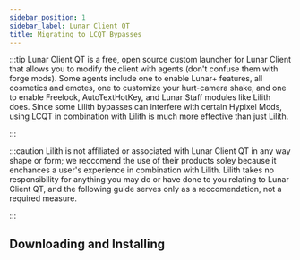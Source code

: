 ```yaml
---
sidebar_position: 1
sidebar_label: Lunar Client QT
title: Migrating to LCQT Bypasses
---
```


:::tip
Lunar Client QT is a free, open source custom launcher for Lunar Client that allows you to modify the client with agents (don't confuse them with forge mods). Some agents include one to enable Lunar+ features, all cosmetics and emotes, one to customize your hurt-camera shake, and one to enable Freelook, AutoTextHotKey, and Lunar Staff modules like Lilith does. Since some Lilith bypasses can interfere with certain Hypixel Mods, using LCQT in combination with Lilith is much more effective than just Lilith.

:::

:::caution
Lilith is not affiliated or associated with Lunar Client QT in any way shape or form; we reccomend the use of their products soley because it enchances a user's experience in combination with Lilith. Lilith takes no responsibility for anything you may do or have done to you relating to Lunar Client QT, and the following guide serves only as a reccomendation, not a required measure.

:::

## Downloading and Installing
